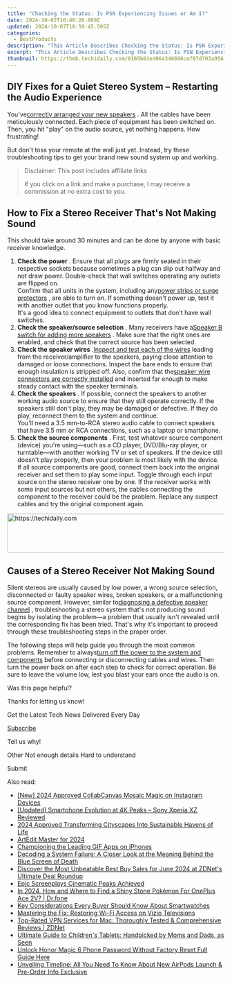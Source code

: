```yaml
---
title: "Checking the Status: Is PSN Experiencing Issues or Am I?"
date: 2024-10-02T16:46:26.669Z
updated: 2024-10-07T18:59:45.505Z
categories:
  - BestProducts
description: "This Article Describes Checking the Status: Is PSN Experiencing Issues or Am I?"
excerpt: "This Article Describes Checking the Status: Is PSN Experiencing Issues or Am I?"
thumbnail: https://thmb.techidaily.com/8165b01ed064346696cef87d703a956f25f7e75ad27ec5fc1142917a3643401d.jpg
---
```


## DIY Fixes for a Quiet Stereo System – Restarting the Audio Experience
 You've[correctly arranged your new speakers](https://www.lifewire.com/placing-speakers-correctly-3134857) . All the cables have been meticulously connected. Each piece of equipment has been switched on. Then, you hit "play" on the audio source, yet nothing happens. How frustrating!

 But don't toss your remote at the wall just yet. Instead, try these troubleshooting tips to get your brand new sound system up and working.

>  Disclaimer: This post includes affiliate links
>
>  If you click on a link and make a purchase, I may receive a commission at no extra cost to you.
>

## How to Fix a Stereo Receiver That's Not Making Sound

 This should take around 30 minutes and can be done by anyone with basic receiver knowledge.

1. **Check the power** . Ensure that all plugs are firmly seated in their respective sockets because sometimes a plug can slip out halfway and not draw power. Double-check that wall switches operating any outlets are flipped on.  
 Confirm that all units in the system, including any[power strips or surge protectors](https://www.lifewire.com/surge-protectors-4145796) , are able to turn on. If something doesn't power up, test it with another outlet that you know functions properly.  
 It's a good idea to connect equipment to outlets that don't have wall switches.
2. **Check the speaker/source selection** . Many receivers have a[Speaker B switch for adding more speakers](https://www.lifewire.com/benefits-of-adding-speakers-using-b-switch-3134657) . Make sure that the right ones are enabled, and check that the correct source has been selected.
3. **Check the speaker wires** .[Inspect and test each of the wires](https://www.lifewire.com/quickly-test-speaker-connections-3135135) leading from the receiver/amplifier to the speakers, paying close attention to damaged or loose connections. Inspect the bare ends to ensure that enough insulation is stripped off. Also, confirm that the[speaker wire connectors are correctly installed](https://www.lifewire.com/choose-different-speakerwire-connectors-4135435) and inserted far enough to make steady contact with the speaker terminals.
4. **Check the speakers** . If possible, connect the speakers to another working audio source to ensure that they still operate correctly. If the speakers still don't play, they may be damaged or defective. If they do play, reconnect them to the system and continue.  
 You'll need a 3.5 mm-to-RCA stereo audio cable to connect speakers that have 3.5 mm or RCA connections, such as a laptop or smartphone.
5. **Check the source components** . First, test whatever source component (device) you're using—such as a CD player, DVD/Blu-ray player, or turntable—with another working TV or set of speakers. If the device still doesn't play properly, then your problem is most likely with the device.  
 If all source components are good, connect them back into the original receiver and set them to play some input. Toggle through each input source on the stereo receiver one by one. If the receiver works with some input sources but not others, the cables connecting the component to the receiver could be the problem. Replace any suspect cables and try the original component again.

<!-- affiliate ads begin -->
<a href="https://appsumo.8odi.net/c/5597632/2111994/7443" target="_top" id="2111994">
  <img src="//a.impactradius-go.com/display-ad/7443-2111994" border="0" alt="https://techidaily.com" width="728" height="90"/>
</a>
<img height="0" width="0" src="https://appsumo.8odi.net/i/5597632/2111994/7443" style="position:absolute;visibility:hidden;" border="0" />
<!-- affiliate ads end -->

## Causes of a Stereo Receiver Not Making Sound

 Silent stereos are usually caused by low power, a wrong source selection, disconnected or faulty speaker wires, broken speakers, or a malfunctioning source component. However, similar to[diagnosing a defective speaker channel](https://www.lifewire.com/troubleshoot-speaker-channel-3135138) , troubleshooting a stereo system that's not producing sound begins by isolating the problem—a problem that usually isn't revealed until the corresponding fix has been tried. That's why it's important to proceed through these troubleshooting steps in the proper order.

 The following steps will help guide you through the most common problems. Remember to always[turn off the power to the system and components](https://www.lifewire.com/reboot-your-stereo-3135144) before connecting or disconnecting cables and wires. Then turn the power back on after each step to check for correct operation. Be sure to leave the volume low, lest you blast your ears once the audio is on.

Was this page helpful?

Thanks for letting us know!

 Get the Latest Tech News Delivered Every Day

[Subscribe](https://www.lifewire.com/#)

Tell us why!

 Other  Not enough details  Hard to understand

 Submit

<ins class="adsbygoogle"
     style="display:block"
     data-ad-format="autorelaxed"
     data-ad-client="ca-pub-7571918770474297"
     data-ad-slot="1223367746"></ins>

<ins class="adsbygoogle"
     style="display:block"
     data-ad-client="ca-pub-7571918770474297"
     data-ad-slot="8358498916"
     data-ad-format="auto"
     data-full-width-responsive="true"></ins>

<span class="atpl-alsoreadstyle">Also read:</span>
<div><ul>
<li><a href="https://instagram-videos.techidaily.com/new-2024-approved-collabcanvas-mosaic-magic-on-instagram-devices/"><u>[New] 2024 Approved CollabCanvas Mosaic Magic on Instagram Devices</u></a></li>
<li><a href="https://extra-guidance.techidaily.com/updated-smartphone-evolution-at-4k-peaks-sony-xperia-xz-reviewed/"><u>[Updated] Smartphone Evolution at 4K Peaks – Sony Xperia XZ Reviewed</u></a></li>
<li><a href="https://youtube-lab.techidaily.com/approved-transforming-cityscapes-into-sustainable-havens-of-life/"><u>2024 Approved Transforming Cityscapes Into Sustainable Havens of Life</u></a></li>
<li><a href="https://facebook-video-footage.techidaily.com/artedit-master-for-2024/"><u>ArtEdit Master for 2024</u></a></li>
<li><a href="https://extra-tips.techidaily.com/championing-the-leading-gif-apps-on-iphones/"><u>Championing the Leading GIF Apps on iPhones</u></a></li>
<li><a href="https://tech-renaissance.techidaily.com/decoding-a-system-failure-a-closer-look-at-the-meaning-behind-the-blue-screen-of-death/"><u>Decoding a System Failure: A Closer Look at the Meaning Behind the Blue Screen of Death</u></a></li>
<li><a href="https://tech-renaissance.techidaily.com/discover-the-most-unbeatable-best-buy-sales-for-june-2024-at-zdnets-ultimate-deal-roundup/"><u>Discover the Most Unbeatable Best Buy Sales for June 2024 at ZDNet's Ultimate Deal Roundup</u></a></li>
<li><a href="https://extra-information.techidaily.com/epic-screenplays-cinematic-peaks-achieved/"><u>Epic Screenplays Cinematic Peaks Achieved</u></a></li>
<li><a href="https://android-pokemon-go.techidaily.com/in-2024-how-and-where-to-find-a-shiny-stone-pokemon-for-oneplus-ace-2v-drfone-by-drfone-virtual-android/"><u>In 2024, How and Where to Find a Shiny Stone Pokémon For OnePlus Ace 2V? | Dr.fone</u></a></li>
<li><a href="https://tech-renaissance.techidaily.com/key-considerations-every-buyer-should-know-about-smartwatches/"><u>Key Considerations Every Buyer Should Know About Smartwatches</u></a></li>
<li><a href="https://tech-renaissance.techidaily.com/mastering-the-fix-restoring-wi-fi-access-on-vizio-televisions/"><u>Mastering the Fix: Restoring Wi-Fi Access on Vizio Televisions</u></a></li>
<li><a href="https://tech-renaissance.techidaily.com/top-rated-vpn-services-for-mac-thoroughly-tested-and-comprehensive-reviews-zdnet/"><u>Top-Rated VPN Services for Mac: Thoroughly Tested & Comprehensive Reviews | ZDNet</u></a></li>
<li><a href="https://tech-renaissance.techidaily.com/ultimate-guide-to-childrens-tablets-handpicked-by-moms-and-dads-as-seen/"><u>Ultimate Guide to Children's Tablets: Handpicked by Moms and Dads, as Seen</u></a></li>
<li><a href="https://unlock-android.techidaily.com/unlock-honor-magic-6-phone-password-without-factory-reset-full-guide-here-by-drfone-android/"><u>Unlock Honor Magic 6 Phone Password Without Factory Reset Full Guide Here</u></a></li>
<li><a href="https://tech-renaissance.techidaily.com/unveiling-timeline-all-you-need-to-know-about-new-airpods-launch-and-pre-order-info-exclusive/"><u>Unveiling Timeline: All You Need To Know About New AirPods Launch & Pre-Order Info Exclusive</u></a></li>
</ul></div>


